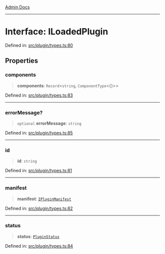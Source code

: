 [Admin Docs](/)

***

# Interface: ILoadedPlugin

Defined in: [src/plugin/types.ts:80](https://github.com/PalisadoesFoundation/talawa-admin/blob/main/src/plugin/types.ts#L80)

## Properties

### components

> **components**: `Record`\<`string`, `ComponentType`\<\{\}\>\>

Defined in: [src/plugin/types.ts:83](https://github.com/PalisadoesFoundation/talawa-admin/blob/main/src/plugin/types.ts#L83)

***

### errorMessage?

> `optional` **errorMessage**: `string`

Defined in: [src/plugin/types.ts:85](https://github.com/PalisadoesFoundation/talawa-admin/blob/main/src/plugin/types.ts#L85)

***

### id

> **id**: `string`

Defined in: [src/plugin/types.ts:81](https://github.com/PalisadoesFoundation/talawa-admin/blob/main/src/plugin/types.ts#L81)

***

### manifest

> **manifest**: [`IPluginManifest`](IPluginManifest.md)

Defined in: [src/plugin/types.ts:82](https://github.com/PalisadoesFoundation/talawa-admin/blob/main/src/plugin/types.ts#L82)

***

### status

> **status**: [`PluginStatus`](../enumerations/PluginStatus.md)

Defined in: [src/plugin/types.ts:84](https://github.com/PalisadoesFoundation/talawa-admin/blob/main/src/plugin/types.ts#L84)

